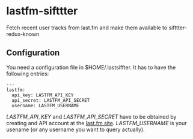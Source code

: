# lastfm-sifttter
Fetch recent user tracks from last.fm and make them available to sifttter-redux-known

## Configuration

You need a configuration file in $HOME/.lastsiffter. It has to have the following entries:

```
---
lastfm:
  api_key: LASTFM_API_KEY
  api_secret: LASTFM_API_SECRET
  username: LASTFM_USERNAME
```

_LASTFM_API_KEY_ and _LASTFM_API_SECRET_ have to be obtained by creating and API account at the [last.fm site](http://www.last.fm/api/account/create).
_LASTFM_USERNAME_ is your usename (or any username you want to query actually).
